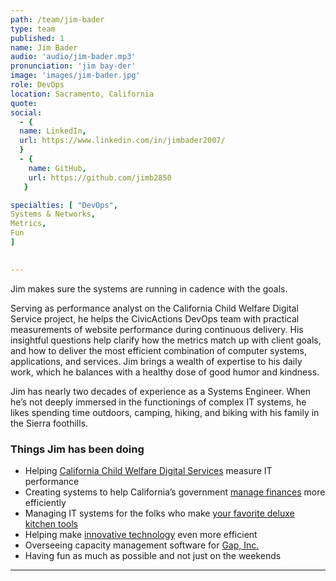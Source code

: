 ```yaml
---
path: /team/jim-bader
type: team
published: 1
name: Jim Bader
audio: 'audio/jim-bader.mp3'
pronunciation: 'jim bay-der'
image: 'images/jim-bader.jpg'
role: DevOps
location: Sacramento, California
quote: 
social: 
  - {
  name: LinkedIn,
  url: https://www.linkedin.com/in/jimbader2007/
  }
  - {
    name: GitHub,
    url: https://github.com/jimb2850
   }

specialties: [ "DevOps",
Systems & Networks,
Metrics,
Fun
]

  
---
```


Jim makes sure the systems are running in cadence with the goals. 

Serving as performance analyst on the California Child Welfare Digital Service project, he helps the CivicActions DevOps team with practical measurements of website performance during continuous delivery. His insightful questions help clarify how the metrics match up with client goals, and how to deliver the most efficient combination of computer systems, applications, and services. Jim brings a wealth of expertise to his daily work, which he balances with a healthy dose of good humor and kindness. 

Jim has nearly two decades of experience as a Systems Engineer. When he’s not deeply immersed in the functionings of complex IT systems, he likes spending time outdoors, camping, hiking, and biking with his family in the Sierra foothills.




### Things Jim has been doing
* Helping [California Child Welfare Digital Services](https://cwds.ca.gov/) measure IT performance 
* Creating systems to help California’s government [manage finances](http://www.fiscal.ca.gov/) more efficiently
* Managing IT systems for the folks who make [your favorite deluxe kitchen tools](https://www.williams-sonoma.com/)
* Helping make [innovative technology](https://www.ibm.com/) even more efficient
* Overseeing capacity management software for [Gap, Inc.](https://www.gap.com/)
* Having fun as much as possible and not just on the weekends



-------------------------------
